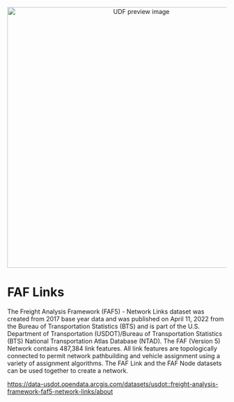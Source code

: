 <!--fused:preview-->
<p align="center"><img src="https://fused-magic.s3.us-west-2.amazonaws.com/thumbnails/udfs-staging/faf_edges.png" width="600" alt="UDF preview image"></p>

<!--fused:readme-->
# FAF Links

The Freight Analysis Framework (FAF5) - Network Links dataset was created from 2017 base year data and was published on April 11, 2022 from the Bureau of Transportation Statistics (BTS) and is part of the U.S. Department of Transportation (USDOT)/Bureau of Transportation Statistics (BTS) National Transportation Atlas Database (NTAD). The FAF (Version 5) Network contains 487,384 link features. All link features are topologically connected to permit network pathbuilding and vehicle assignment using a variety of assignment algorithms. The FAF Link and the FAF Node datasets can be used together to create a network. 

https://data-usdot.opendata.arcgis.com/datasets/usdot::freight-analysis-framework-faf5-network-links/about
